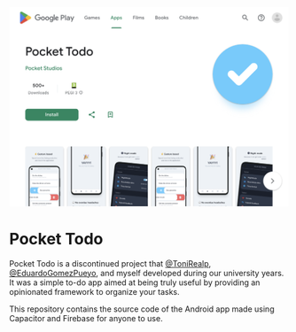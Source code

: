 ![pocket todo banner](./banner.png)

# Pocket Todo

Pocket Todo is a discontinued project that [@ToniRealp](https://github.com/ToniRealp), [@EduardoGomezPueyo](https://github.com/EduardoGomezPueyo), and myself developed during our
university years. It was a simple to-do app aimed at being truly useful by providing an opinionated framework to
organize your tasks.

This repository contains the source code of the Android app made using Capacitor and Firebase for anyone to use.

